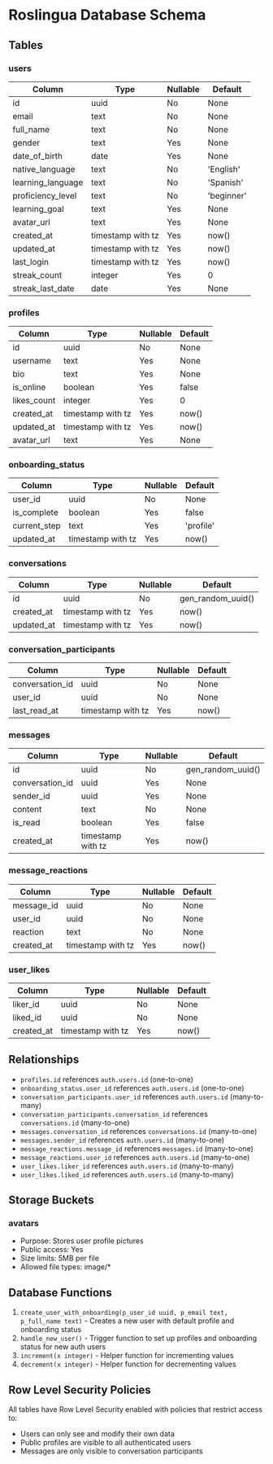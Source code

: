 
# Roslingua Database Schema

## Tables

### users
| Column               | Type                  | Nullable | Default               |
|----------------------|-----------------------|----------|------------------------|
| id                   | uuid                  | No       | None                  |
| email                | text                  | No       | None                  |
| full_name            | text                  | No       | None                  |
| gender               | text                  | Yes      | None                  |
| date_of_birth        | date                  | Yes      | None                  |
| native_language      | text                  | No       | 'English'             |
| learning_language    | text                  | No       | 'Spanish'             |
| proficiency_level    | text                  | No       | 'beginner'            |
| learning_goal        | text                  | Yes      | None                  |
| avatar_url           | text                  | Yes      | None                  |
| created_at           | timestamp with tz     | Yes      | now()                 |
| updated_at           | timestamp with tz     | Yes      | now()                 |
| last_login           | timestamp with tz     | Yes      | now()                 |
| streak_count         | integer               | Yes      | 0                     |
| streak_last_date     | date                  | Yes      | None                  |

### profiles
| Column               | Type                  | Nullable | Default               |
|----------------------|-----------------------|----------|------------------------|
| id                   | uuid                  | No       | None                  |
| username             | text                  | Yes      | None                  |
| bio                  | text                  | Yes      | None                  |
| is_online            | boolean               | Yes      | false                 |
| likes_count          | integer               | Yes      | 0                     |
| created_at           | timestamp with tz     | Yes      | now()                 |
| updated_at           | timestamp with tz     | Yes      | now()                 |
| avatar_url           | text                  | Yes      | None                  |

### onboarding_status
| Column               | Type                  | Nullable | Default               |
|----------------------|-----------------------|----------|------------------------|
| user_id              | uuid                  | No       | None                  |
| is_complete          | boolean               | Yes      | false                 |
| current_step         | text                  | Yes      | 'profile'             |
| updated_at           | timestamp with tz     | Yes      | now()                 |

### conversations
| Column               | Type                  | Nullable | Default               |
|----------------------|-----------------------|----------|------------------------|
| id                   | uuid                  | No       | gen_random_uuid()     |
| created_at           | timestamp with tz     | Yes      | now()                 |
| updated_at           | timestamp with tz     | Yes      | now()                 |

### conversation_participants
| Column               | Type                  | Nullable | Default               |
|----------------------|-----------------------|----------|------------------------|
| conversation_id      | uuid                  | No       | None                  |
| user_id              | uuid                  | No       | None                  |
| last_read_at         | timestamp with tz     | Yes      | now()                 |

### messages
| Column               | Type                  | Nullable | Default               |
|----------------------|-----------------------|----------|------------------------|
| id                   | uuid                  | No       | gen_random_uuid()     |
| conversation_id      | uuid                  | Yes      | None                  |
| sender_id            | uuid                  | Yes      | None                  |
| content              | text                  | No       | None                  |
| is_read              | boolean               | Yes      | false                 |
| created_at           | timestamp with tz     | Yes      | now()                 |

### message_reactions
| Column               | Type                  | Nullable | Default               |
|----------------------|-----------------------|----------|------------------------|
| message_id           | uuid                  | No       | None                  |
| user_id              | uuid                  | No       | None                  |
| reaction             | text                  | No       | None                  |
| created_at           | timestamp with tz     | Yes      | now()                 |

### user_likes
| Column               | Type                  | Nullable | Default               |
|----------------------|-----------------------|----------|------------------------|
| liker_id             | uuid                  | No       | None                  |
| liked_id             | uuid                  | No       | None                  |
| created_at           | timestamp with tz     | Yes      | now()                 |

## Relationships

- `profiles.id` references `auth.users.id` (one-to-one)
- `onboarding_status.user_id` references `auth.users.id` (one-to-one)
- `conversation_participants.user_id` references `auth.users.id` (many-to-many)
- `conversation_participants.conversation_id` references `conversations.id` (many-to-one)
- `messages.conversation_id` references `conversations.id` (many-to-one)
- `messages.sender_id` references `auth.users.id` (many-to-one)
- `message_reactions.message_id` references `messages.id` (many-to-one)
- `message_reactions.user_id` references `auth.users.id` (many-to-one)
- `user_likes.liker_id` references `auth.users.id` (many-to-many)
- `user_likes.liked_id` references `auth.users.id` (many-to-many)

## Storage Buckets

### avatars
- Purpose: Stores user profile pictures
- Public access: Yes
- Size limits: 5MB per file
- Allowed file types: image/*

## Database Functions

1. `create_user_with_onboarding(p_user_id uuid, p_email text, p_full_name text)` - Creates a new user with default profile and onboarding status
2. `handle_new_user()` - Trigger function to set up profiles and onboarding status for new auth users
3. `increment(x integer)` - Helper function for incrementing values 
4. `decrement(x integer)` - Helper function for decrementing values

## Row Level Security Policies

All tables have Row Level Security enabled with policies that restrict access to:
- Users can only see and modify their own data
- Public profiles are visible to all authenticated users
- Messages are only visible to conversation participants

